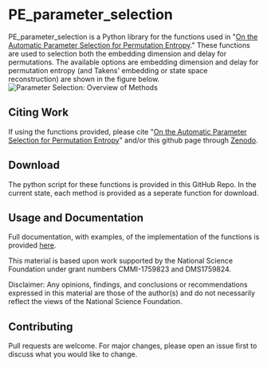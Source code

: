 # PE_parameter_selection

PE_parameter_selection is a Python library for the functions used in "[On the Automatic Parameter Selection for Permutation Entropy](https://arxiv.org/abs/1905.06443)." These functions are used to selection both the embedding dimension and delay for permutations.
The available options are embedding dimension and delay for permutation entropy (and Takens' embedding or state space reconstruction) are shown in the figure below.
![Parameter Selection: Overview of Methods](https://github.com/khasawn3/PE_parameter_selection/blob/master/Figures/PE_params.PNG)

## Citing Work

If using the functions provided, please cite "[On the Automatic Parameter Selection for Permutation Entropy](https://arxiv.org/abs/1905.06443)" and/or this github page through [Zenodo](https://zenodo.org/record/3689739#.XlkmYjFKiUk).

## Download

The python script for these functions is provided in this GitHub Repo. In the current state, each method is provided as a seperate function for download.

## Usage and Documentation

Full documentation, with examples, of the implementation of the functions is provided [here](http://firaskhasawneh.com/code.html).

This material is based upon work supported by the National Science Foundation under grant numbers CMMI-1759823 and DMS1759824. 

Disclaimer: Any opinions, findings, and conclusions or recommendations expressed in this material are those of the author(s) and do not necessarily reflect the views of the National Science Foundation.

## Contributing

Pull requests are welcome. For major changes, please open an issue first to discuss what you would like to change.
